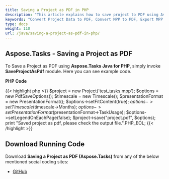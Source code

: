 ```yaml
---
title: Saving a Project as PDF in PHP
description: "This article explains how to save project to PDF using Aspose.Tasks Java for PHP."
keywords: "Convert Project Data to PDF, Convert MPP to PDF, Export MPP Project to PDF, MPP to PDF, save project data to PDF, Aspose.Tasks Java for PHP, PHP"
type: docs
weight: 110
url: /java/saving-a-project-as-pdf-in-php/
---
```


## **Aspose.Tasks - Saving a Project as PDF**
To Save a Project as PDF using **Aspose.Tasks Java for PHP**, simply invoke **SaveProjectAsPdf** module. Here you can see example code.

**PHP Code**

{{< highlight php >}}
$project = new Project('test_tasks.mpp');
$options = new PdfSaveOptions();
$timescale = new Timescale();
$presentationFormat = new PresentationFormat();
$options->setFitContent(true);
$options->setTimescale($timescale->Months);
$options->setPresentationFormat($presentationFormat->TaskUsage);
$options->setLegendOnEachPage(false);
$project->save("project.pdf", $options);
print "Saved project as pdf, please check the output file.".PHP_EOL;
{{< /highlight >}}

## **Download Running Code**
Download **Saving a Project as PDF (Aspose.Tasks)** from any of the below mentioned social coding sites:

- [GitHub](https://github.com/aspose-tasks/Aspose.Tasks-for-Java/blob/master/Plugins/Aspose_Tasks_Java_for_PHP/src/aspose/tasks/WorkingWithProjects/SaveProjectAsPdf.php)
